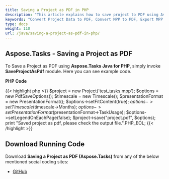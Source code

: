 ```yaml
---
title: Saving a Project as PDF in PHP
description: "This article explains how to save project to PDF using Aspose.Tasks Java for PHP."
keywords: "Convert Project Data to PDF, Convert MPP to PDF, Export MPP Project to PDF, MPP to PDF, save project data to PDF, Aspose.Tasks Java for PHP, PHP"
type: docs
weight: 110
url: /java/saving-a-project-as-pdf-in-php/
---
```


## **Aspose.Tasks - Saving a Project as PDF**
To Save a Project as PDF using **Aspose.Tasks Java for PHP**, simply invoke **SaveProjectAsPdf** module. Here you can see example code.

**PHP Code**

{{< highlight php >}}
$project = new Project('test_tasks.mpp');
$options = new PdfSaveOptions();
$timescale = new Timescale();
$presentationFormat = new PresentationFormat();
$options->setFitContent(true);
$options->setTimescale($timescale->Months);
$options->setPresentationFormat($presentationFormat->TaskUsage);
$options->setLegendOnEachPage(false);
$project->save("project.pdf", $options);
print "Saved project as pdf, please check the output file.".PHP_EOL;
{{< /highlight >}}

## **Download Running Code**
Download **Saving a Project as PDF (Aspose.Tasks)** from any of the below mentioned social coding sites:

- [GitHub](https://github.com/aspose-tasks/Aspose.Tasks-for-Java/blob/master/Plugins/Aspose_Tasks_Java_for_PHP/src/aspose/tasks/WorkingWithProjects/SaveProjectAsPdf.php)
